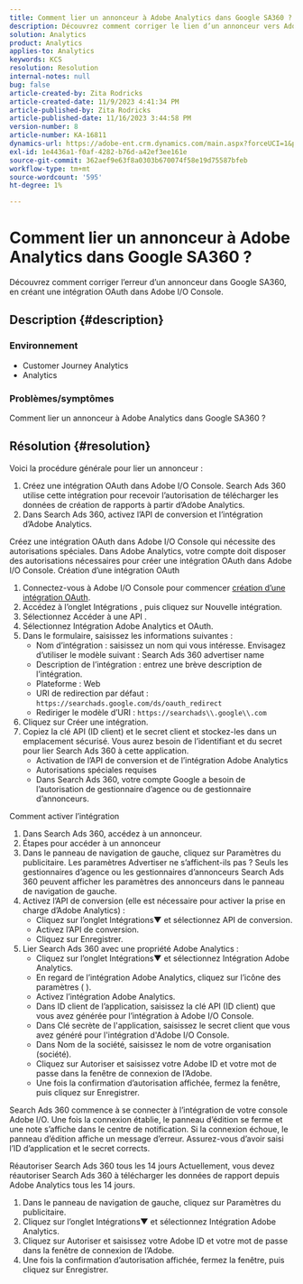 ```yaml
---
title: Comment lier un annonceur à Adobe Analytics dans Google SA360 ?
description: Découvrez comment corriger le lien d’un annonceur vers Adobe Analytics.
solution: Analytics
product: Analytics
applies-to: Analytics
keywords: KCS
resolution: Resolution
internal-notes: null
bug: false
article-created-by: Zita Rodricks
article-created-date: 11/9/2023 4:41:34 PM
article-published-by: Zita Rodricks
article-published-date: 11/16/2023 3:44:58 PM
version-number: 8
article-number: KA-16811
dynamics-url: https://adobe-ent.crm.dynamics.com/main.aspx?forceUCI=1&pagetype=entityrecord&etn=knowledgearticle&id=4b21d7d5-1e7f-ee11-8179-6045bd006b3d
exl-id: 1e4436a1-f0af-4282-b76d-a42ef3ee161e
source-git-commit: 362aef9e63f8a0303b670074f58e19d75587bfeb
workflow-type: tm+mt
source-wordcount: '595'
ht-degree: 1%

---
```


# Comment lier un annonceur à Adobe Analytics dans Google SA360 ?


Découvrez comment corriger l’erreur d’un annonceur dans Google SA360, en créant une intégration OAuth dans Adobe I/O Console.

## Description {#description}


### <b>Environnement</b>

- Customer Journey Analytics
- Analytics




### <b>Problèmes/symptômes</b>

Comment lier un annonceur à Adobe Analytics dans Google SA360 ?


## Résolution {#resolution}


Voici la procédure générale pour lier un annonceur :

1. Créez une intégration OAuth dans Adobe I/O Console. Search Ads 360 utilise cette intégration pour recevoir l’autorisation de télécharger les données de création de rapports à partir d’Adobe Analytics.
2. Dans Search Ads 360, activez l’API de conversion et l’intégration d’Adobe Analytics.


Créez une intégration OAuth dans Adobe I/O Console qui nécessite des autorisations spéciales. Dans Adobe Analytics, votre compte doit disposer des autorisations nécessaires pour créer une intégration OAuth dans Adobe I/O Console. Création d’une intégration OAuth

1. Connectez-vous à Adobe I/O Console pour commencer [création d’une intégration OAuth](https://developer.adobe.com/developer-console/docs/guides/#!AdobeDocs/adobeio-auth/master/AuthenticationOverview/OAuthIntegration.md).
2. Accédez à l’onglet Intégrations , puis cliquez sur Nouvelle intégration.
3. Sélectionnez Accéder à une API .
4. Sélectionnez Intégration Adobe Analytics et OAuth.
5. Dans le formulaire, saisissez les informations suivantes :
   - Nom d’intégration : saisissez un nom qui vous intéresse. Envisagez d’utiliser le modèle suivant : Search Ads 360 advertiser name
   - Description de l’intégration : entrez une brève description de l’intégration.
   - Plateforme : Web
   - URI de redirection par défaut : `https://searchads.google.com/ds/oauth_redirect`
   - Rediriger le modèle d’URI : `https://searchads\\.google\\.com`
6. Cliquez sur Créer une intégration.
7. Copiez la clé API (ID client) et le secret client et stockez-les dans un emplacement sécurisé. Vous aurez besoin de l’identifiant et du secret pour lier Search Ads 360 à cette application.
   - Activation de l’API de conversion et de l’intégration Adobe Analytics
   - Autorisations spéciales requises
   - Dans Search Ads 360, votre compte Google a besoin de l’autorisation de gestionnaire d’agence ou de gestionnaire d’annonceurs.


Comment activer l’intégration

1. Dans Search Ads 360, accédez à un annonceur.
2. Étapes pour accéder à un annonceur
3. Dans le panneau de navigation de gauche, cliquez sur Paramètres du publicitaire.    Les paramètres Advertiser ne s’affichent-ils pas ? Seuls les gestionnaires d’agence ou les gestionnaires d’annonceurs Search Ads 360 peuvent afficher les paramètres des annonceurs dans le panneau de navigation de gauche.
4. Activez l’API de conversion (elle est nécessaire pour activer la prise en charge d’Adobe Analytics) :
   - Cliquez sur l’onglet Intégrations▼ et sélectionnez API de conversion.
   - Activez l’API de conversion.
   - Cliquez sur Enregistrer.
5. Lier Search Ads 360 avec une propriété Adobe Analytics :
   - Cliquez sur l’onglet Intégrations▼ et sélectionnez Intégration Adobe Analytics.
   - En regard de l’intégration Adobe Analytics, cliquez sur l’icône des paramètres ( ).
   - Activez l’intégration Adobe Analytics.
   - Dans ID client de l’application, saisissez la clé API (ID client) que vous avez générée pour l’intégration à Adobe I/O Console.
   - Dans Clé secrète de l&#39;application, saisissez le secret client que vous avez généré pour l&#39;intégration d&#39;Adobe I/O Console.
   - Dans Nom de la société, saisissez le nom de votre organisation (société).
   - Cliquez sur Autoriser et saisissez votre Adobe ID et votre mot de passe dans la fenêtre de connexion de l’Adobe.
   - Une fois la confirmation d’autorisation affichée, fermez la fenêtre, puis cliquez sur Enregistrer.


Search Ads 360 commence à se connecter à l’intégration de votre console Adobe I/O. Une fois la connexion établie, le panneau d’édition se ferme et une note s’affiche dans le centre de notification. Si la connexion échoue, le panneau d’édition affiche un message d’erreur. Assurez-vous d’avoir saisi l’ID d’application et le secret corrects.

Réautoriser Search Ads 360 tous les 14 jours Actuellement, vous devez réautoriser Search Ads 360 à télécharger les données de rapport depuis Adobe Analytics tous les 14 jours.

1. Dans le panneau de navigation de gauche, cliquez sur Paramètres du publicitaire.
2. Cliquez sur l’onglet Intégrations▼ et sélectionnez Intégration Adobe Analytics.
3. Cliquez sur Autoriser et saisissez votre Adobe ID et votre mot de passe dans la fenêtre de connexion de l’Adobe.
4. Une fois la confirmation d’autorisation affichée, fermez la fenêtre, puis cliquez sur Enregistrer.
